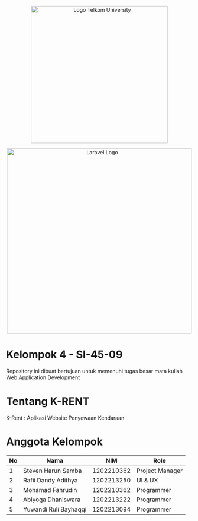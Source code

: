 <p align="center"><img src="https://telkomuniversity.ac.id/wp-content/uploads/2019/03/Logo-Telkom-University-png-3430x1174.png" width="370" alt="Logo Telkom University"></p>
<p align="center"><img src="https://raw.githubusercontent.com/laravel/art/master/logo-lockup/5%20SVG/2%20CMYK/1%20Full%20Color/laravel-logolockup-cmyk-red.svg" width="500" alt="Laravel Logo"></p>

# Kelompok 4 - SI-45-09

Repository ini dibuat bertujuan untuk memenuhi tugas besar mata kuliah Web Application Development

# Tentang K-RENT

K-Rent : Aplikasi Website Penyewaan Kendaraan

# Anggota Kelompok

| No  | Nama                                                            | NIM        | Role            |
| --- | --------------------------------------------------------------- | ---------- | --------------- |
| 1   | Steven Harun Samba                                              | 1202210362 | Project Manager |
| 2   | Rafii Dandy Adithya                                             | 1202213250 | UI & UX         |
| 3   | Mohamad Fahrudin                                                | 1202210362 | Programmer      |
| 4   | Abiyoga Dhaniswara                                              | 1202213222 | Programmer      |
| 5   | Yuwandi Ruli Bayhaqqi                                           | 1202213094 | Programmer      |